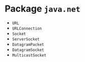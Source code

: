 # Package `java.net`

- `URL`
- `URLConnection`
- `Socket`
- `ServerSocket`
- `DatagramPacket`
- `DatagramSocket`
- `MulticastSocket`

